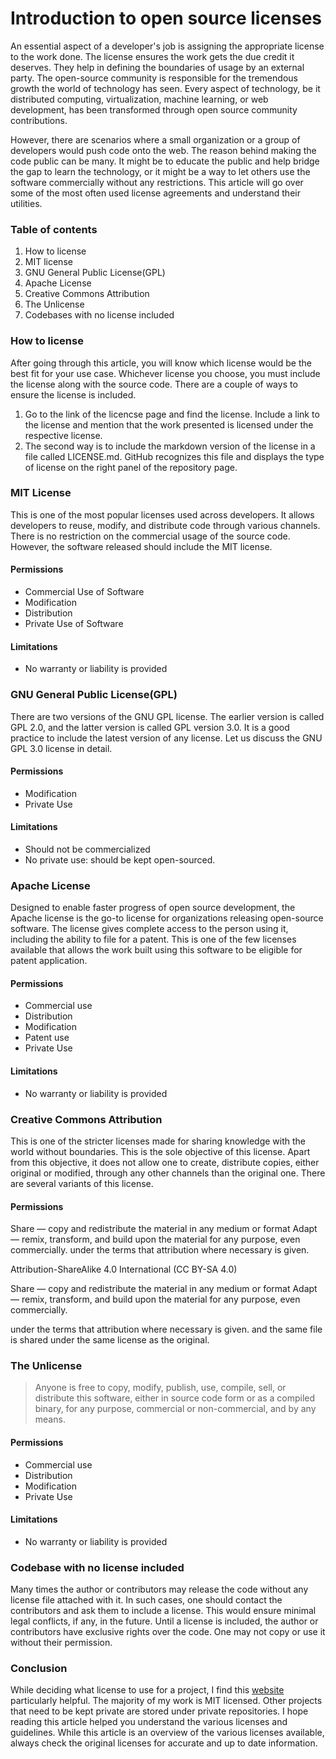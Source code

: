 # Introduction to open source licenses

An essential aspect of a developer's job is assigning the appropriate license to the work done. The license ensures the work gets the due credit it deserves. They help in defining the boundaries of usage by an external party. The open-source community is responsible for the tremendous growth the world of technology has seen. Every aspect of technology, be it distributed computing, virtualization, machine learning, or web development, has been transformed through open source community contributions. 

However, there are scenarios where a small organization or a group of developers would push code onto the web. The reason behind making the code public can be many. It might be to educate the public and help bridge the gap to learn the technology, or it might be a way to let others use the software commercially without any restrictions. This article will go over some of the most often used license agreements and understand their utilities.

### Table of contents


1. How to license
2. MIT license
3. GNU General Public License(GPL)
4. Apache License
5. Creative Commons Attribution
6. The Unlicense
7. Codebases with no license included

### How to license

After going through this article, you will know which license would be the best fit for your use case. Whichever license you choose, you must include the license along with the source code. There are a couple of ways to ensure the license is included.

1. Go to the link of the licencse page and find the license. Include a link to the license and mention that the work presented is licensed under the respective license.
2. The second way is to include the markdown version of the license in a file called LICENSE.md. GitHub recognizes this file and displays the type of license on the right panel of the repository page.

### MIT License

This is one of the most popular licenses used across developers. It allows developers to reuse, modify, and distribute code through various channels. There is no restriction on the commercial usage of the source code. However, the software released should include the MIT license.

#### Permissions

- Commercial Use of Software
- Modification
- Distribution
- Private Use of Software
  
#### Limitations
- No warranty or liability is provided
  

### GNU General Public License(GPL)

There are two versions of the GNU GPL license. The earlier version is called GPL 2.0, and the latter version is called GPL version 3.0. It is a good practice to include the latest version of any license. Let us discuss the GNU GPL 3.0 license in detail.

#### Permissions
- Modification
- Private Use
  
#### Limitations
- Should not be commercialized
- No private use: should be kept open-sourced.

### Apache License

Designed to enable faster progress of open source development, the Apache license is the go-to license for organizations releasing open-source software. The license gives complete access to the person using it, including the ability to file for a patent. This is one of the few licenses available that allows the work built using this software to be eligible for patent application.  

#### Permissions
-  Commercial use
-  Distribution
-  Modification
-  Patent use
-  Private Use

#### Limitations

- No warranty or liability is provided

### Creative Commons Attribution

This is one of the stricter licenses made for sharing knowledge with the world without boundaries. This is the sole objective of this license. Apart from this objective, it does not allow one to create, distribute copies, either original or modified, through any other channels than the original one. There are several variants of this license. 

#### Permissions

Share — copy and redistribute the material in any medium or format
Adapt — remix, transform, and build upon the material
for any purpose, even commercially.
under the terms that attribution where necessary is given. 

Attribution-ShareAlike 4.0 International (CC BY-SA 4.0)

Share — copy and redistribute the material in any medium or format
Adapt — remix, transform, and build upon the material
for any purpose, even commercially.

under the terms that attribution where necessary is given. and the same file is shared under the same license as the original.

### The Unlicense

> Anyone is free to copy, modify, publish, use, compile, sell, or distribute this software, either in source code form or as a compiled binary, for any purpose, commercial or non-commercial, and by any means.

#### Permissions

-  Commercial use
-  Distribution
-  Modification
-  Private Use


#### Limitations
- No warranty or liability is provided


### Codebase with no license included

Many times the author or contributors may release the code without any license file attached with it. In such cases, one should contact the contributors and ask them to include a license. This would ensure minimal legal conflicts, if any, in the future. Until a license is included, the author or contributors have exclusive rights over the code. One may not copy or use it without their permission. 

### Conclusion

While deciding what license to use for a project, I find this [website](https://choosealicense.com/) particularly helpful. The majority of my work is MIT licensed. Other projects that need to be kept private are stored under private repositories. I hope reading this article helped you understand the various licenses and guidelines. While this article is an overview of the various licenses available, always check the original licenses for accurate and up to date information. 
